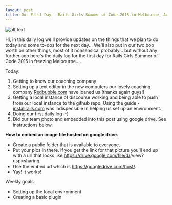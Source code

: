 ```yaml
---
layout: post
title: Our First Day - Rails Girls Summer of Code 2015 in Melbourne, Australia
---
```


![alt text](https://www.dropbox.com/sc/qwr7dcmpz34zeg1/AABaLBMzOcfxGf_doviJT4CBa?dl=1)

Hi, in this daily log we'll provide updates on the things that we plan to do today and some to-dos for the next day...
We'll also put in our two bob worth on other things, most of it nonsensical probably... but without any further ado here's the daily
log for the first day for Rails Girls Summer of Code 2015 in freezing Melbourne....

Today:

1.  Getting to know our coaching company 
2.  Setting up a text editor in the new computers our lovely coaching company [Redbubble.com](http://www.redbubble.com) have loaned us (thanks again guys!)
3.  Getting a local instance of discourse working and being able to push from our local instance to the github repo.  Using the guide - [installrails.com](http://www.installrails.com) was indispensible in helping us set up an environment.
4.  Doing our first daily log :-)
5.  Did our team photo and embedded into this post using google drive. See instructions below.

**How to embed an image file hosted on google drive.**

- Create a public folder that is available to everyone.
- Put your pics in there.  If you get the link for that picture you'll end up with a url that looks like https://drive.google.com/file/d/<yourimageid>/view?usp=sharing.
- Use the embed url which is https://googledrive.com/host/<yourimageid>.
- Yay! It works!


Weekly goals:

* Setting up the local environment
* Creating a basic plugin






